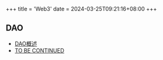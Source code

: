 +++
title = 'Web3'
date = 2024-03-25T09:21:16+08:00
+++

## DAO
+ [DAO概述](/blockchain/web3/dao)
+ [TO BE CONTINUED](/blockchain/web3/dao-link)
